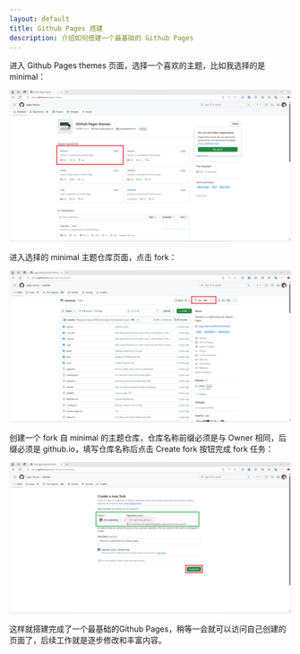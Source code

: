 ```yaml
---
layout: default
title: Github Pages 搭建
description: 介绍如何搭建一个最基础的 Github Pages
---
```


进入 Github Pages themes 页面，选择一个喜欢的主题，比如我选择的是 minimal：

![go to Github Pages themes and select minimal as Github Pages themes](../images/GitHubPages-1-themes.png)

进入选择的 minimal 主题仓库页面，点击 fork：

![go to minimal theme page and press fork button](../images/GitHubPages-2-minimal.png)

创建一个 fork 自 minimal 的主题仓库，仓库名称前缀必须是与 Owner 相同，后缀必须是 github.io，填写仓库名称后点击 Create fork 按钮完成 fork 任务：

![create a fork of minimal](../images/GitHubPages-3-forkMinimal.png)

这样就搭建完成了一个最基础的Github Pages，稍等一会就可以访问自己创建的页面了，后续工作就是逐步修改和丰富内容。